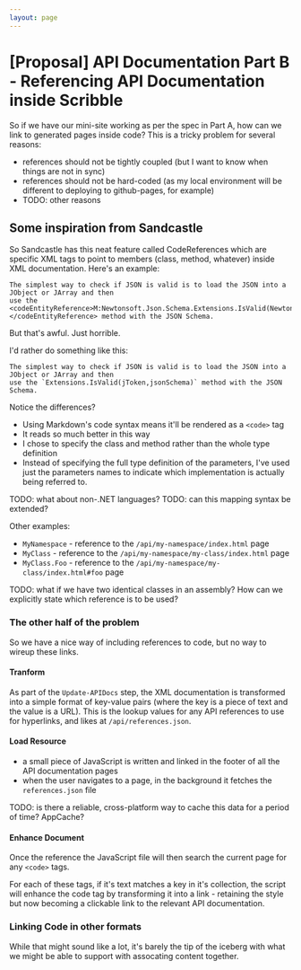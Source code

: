 ```yaml
---
layout: page
---   
```


# [Proposal] API Documentation Part B - Referencing API Documentation inside Scribble

So if we have our mini-site working as per the spec in Part A, how can we link to generated pages inside code? This is a tricky problem for several reasons:

 - references should not be tightly coupled (but I want to know when things are not in sync)
 - references should not be hard-coded (as my local environment will be different to deploying to github-pages, for example)
 - TODO: other reasons

## Some inspiration from Sandcastle

So Sandcastle has this neat feature called CodeReferences which are specific XML tags to point to members (class, method, whatever) inside XML documentation. Here's an example:

```
The simplest way to check if JSON is valid is to load the JSON into a JObject or JArray and then
use the <codeEntityReference>M:Newtonsoft.Json.Schema.Extensions.IsValid(Newtonsoft.Json.Linq.JToken,Newtonsoft.Json.Schema.JsonSchema)</codeEntityReference> method with the JSON Schema.
```

But that's awful. Just horrible. 

I'd rather do something like this:

```
The simplest way to check if JSON is valid is to load the JSON into a JObject or JArray and then
use the `Extensions.IsValid(jToken,jsonSchema)` method with the JSON Schema.
```

Notice the differences?

 - Using Markdown's code syntax means it'll be rendered as a `<code>` tag
 - It reads so much better in this way
 - I chose to specify the class and method rather than the whole type definition
 - Instead of specifying the full type definition of the parameters, I've used just the parameters names to indicate which implementation is actually being referred to.

TODO: what about non-.NET languages?
TODO: can this mapping syntax be extended?

Other examples:

 - `MyNamespace` - reference to the `/api/my-namespace/index.html` page
 - `MyClass` - reference to the `/api/my-namespace/my-class/index.html` page
 - `MyClass.Foo` - reference to the `/api/my-namespace/my-class/index.html#foo` page

TODO: what if we have two identical classes in an assembly? How can we explicitly state which reference is to be used?

### The other half of the problem

So we have a nice way of including references to code, but no way to wireup these links.

#### Tranform

As part of the `Update-APIDocs` step, the XML documentation is transformed into a simple format of key-value pairs (where the key is a piece of text and the value is a URL). This is the lookup values for any API references to use for hyperlinks, and likes at `/api/references.json`.

#### Load Resource

 - a small piece of JavaScript is written and linked in the footer of all the API documentation pages
 - when the user navigates to a page, in the background it fetches the `references.json` file  

 TODO: is there a reliable, cross-platform way to cache this data for a period of time? AppCache?

#### Enhance Document

Once the reference the JavaScript file will then search the current page for any `<code>` tags.

For each of these tags, if it's text matches a key in it's collection, the script will enhance the code tag by transforming it into a link - retaining the style but now becoming a clickable link to the relevant API documentation.

### Linking Code in other formats

While that might sound like a lot, it's barely the tip of the iceberg with what we might be able to support with assocating content together.

